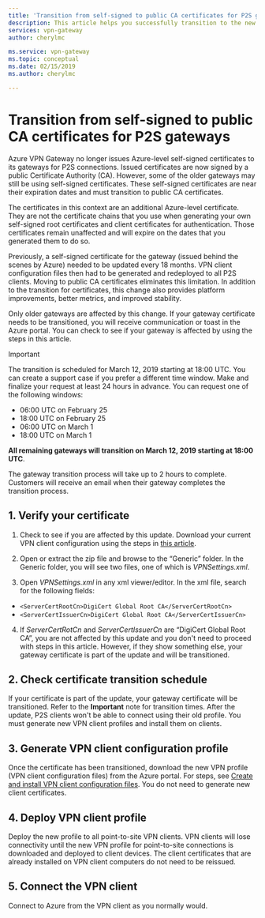 ```yaml
---
title: 'Transition from self-signed to public CA certificates for P2S gateways| Azure VPN Gateway | Microsoft Docs'
description: This article helps you successfully transition to the new public CA certificates for P2S gateways.
services: vpn-gateway
author: cherylmc

ms.service: vpn-gateway
ms.topic: conceptual
ms.date: 02/15/2019
ms.author: cherylmc

---
```

# Transition from self-signed to public CA certificates for P2S gateways

Azure VPN Gateway no longer issues Azure-level self-signed certificates to its gateways for P2S connections. Issued certificates are now signed by a public Certificate Authority (CA). However, some of the older gateways may still be using self-signed certificates. These self-signed certificates are near their expiration dates and must transition to public CA certificates.

The certificates in this context are an additional Azure-level certificate. They are not the certificate chains that you use when generating your own self-signed root certificates and client certificates for authentication. Those certificates remain unaffected and will expire on the dates that you generated them to do so.

Previously, a self-signed certificate for the gateway (issued behind the scenes by Azure) needed to be updated every 18 months. VPN client configuration files then had to be generated and redeployed to all P2S clients. Moving to public CA certificates eliminates this limitation. In addition to the transition for certificates, this change also provides platform improvements, better metrics, and improved stability.

Only older gateways are affected by this change. If your gateway certificate needs to be transitioned, you will receive communication or toast in the Azure portal. You can check to see if your gateway is affected by using the steps in this article.

> [!IMPORTANT]
> The transition is scheduled for March 12, 2019 starting at 18:00 UTC. You can create a support case if you prefer a different time window. Make and finalize your request at least 24 hours in advance.  You can request one of the following windows:
>
> * 06:00 UTC on February 25
> * 18:00 UTC on February 25
> * 06:00 UTC on March 1
> * 18:00 UTC on March 1
>
> **All remaining gateways will transition on March 12, 2019 starting at 18:00 UTC**.
> 
> The gateway transition process will take up to 2 hours to complete. Customers will receive an email when their gateway completes the transition process.
> 

## 1. Verify your certificate

1. Check to see if you are affected by this update. Download your current VPN client configuration using the steps in [this article](point-to-site-vpn-client-configuration-azure-cert.md).

2. Open or extract the zip file and browse to the “Generic” folder. In the Generic folder, you will see two files, one of which is *VPNSettings.xml*.
3. Open *VPNSettings.xml* in any xml viewer/editor. In the xml file, search for the following fields:

  * `<ServerCertRootCn>DigiCert Global Root CA</ServerCertRootCn>`
  * `<ServerCertIssuerCn>DigiCert Global Root CA</ServerCertIssuerCn>`
4. If *ServerCertRotCn* and *ServerCertIssuerCn* are “DigiCert Global Root CA”, you are not affected by this update and you don't need to proceed with steps in this article. However, if they show something else, your gateway certificate is part of the update and will be transitioned.

## 2. Check certificate transition schedule

If your certificate is part of the update, your gateway certificate will be transitioned. Refer to the **Important** note for transition times. After the update, P2S clients won't be able to connect using their old profile. You must generate new VPN client profiles and install them on clients.

## 3. Generate VPN client configuration profile

Once the certificate has been transitioned, download the new VPN profile (VPN client configuration files) from the Azure portal. For steps, see [Create and install VPN client configuration files](point-to-site-vpn-client-configuration-azure-cert.md). You do not need to generate new client certificates.

## 4. Deploy VPN client profile

Deploy the new profile to all point-to-site VPN clients. VPN clients will lose connectivity until the new VPN profile for point-to-site connections is downloaded and deployed to client devices. The client certificates that are already installed on VPN client computers do not need to be reissued.

## 5. Connect the VPN client

Connect to Azure from the VPN client as you normally would.
